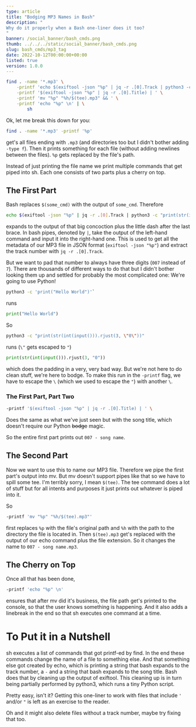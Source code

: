 ```yaml
---
type: article
title: "Bodging MP3 Names in Bash"
description: "
Why do it properly when a Bash one-liner does it too?
"
banner: /social_banner/bash_cmds.png
thumb: ../../../static/social_banner/bash_cmds.png
slug: bash_cmds/mp3_tag
date: 2022-10-12T00:00:00+00:00
listed: true
version: 1.0.0
---
```


```bash
find . -name '*.mp3' \
    -printf 'echo $(exiftool -json "%p" | jq -r .[0].Track | python3 -c "print(str(int(input())).rjust(3, \\"0\\"))") "-" ' \
    -printf '$(exiftool -json "%p" | jq -r .[0].Title) | ' \
    -printf 'mv "%p" "%h/$(tee).mp3" && ' \
    -printf 'echo "%p" \n' | \
        sh
```

Ok, let me break this down for you:
```bash
find . -name '*.mp3' -printf '%p'
```
get's all files ending with `.mp3` (and directories too but I didn't bother adding `-type f`).
Then it prints something for each file (without adding newlines between the files).
`%p` gets replaced by the file's path.

Instead of just printing the file name we print multiple commands that get piped into sh.
Each one consists of two parts plus a cherry on top.

## The First Part
Bash replaces `$(some_cmd)` with the output of `some_cmd`.
Therefore
```bash
echo $(exiftool -json "%p" | jq -r .[0].Track | python3 -c "print(str(int(input())).rjust(3, \\"0\\"))") "-"
```
expands to the output of that big concoction plus the little dash after the last brace.
In bash pipes, denoted by `|`, take the output of the left-hand command and input it into the right-hand one.
This is used to get all the metadata of our MP3 file in JSON format (`exiftool -json "%p"`) and extract the track number with `jq -r .[0].Track`.

But we want to pad that number to always have three digits (`007` instead of `7`).
There are thousands of different ways to do that but I didn't bother looking them up and settled for probably the most complicated one:
We're going to use Python!
```bash
python3 -c 'print("Hello World")'`
```
runs
```python
print("Hello World")
```
So
```bash
python3 -c "print(str(int(input())).rjust(3, \"0\"))"
```
runs (`\"` gets escaped to `"`)
```python
print(str(int(input())).rjust(3, "0"))
```
which does the padding in a very, very bad way.
But we're not here to do clean stuff, we're here to bodge.
To make this run in the `-printf` flag, we have to escape the `\` (which we used to escape the `"`) with another `\`.

### The First Part, Part Two
```bash
-printf '$(exiftool -json "%p" | jq -r .[0].Title) | ' \
```
Does the same as what we've just seen but with the song title, which doesn't require our Python <s>bodge</s> magic.

So the entire first part prints out `007 - song name`.

## The Second Part
Now we want to use this to name our MP3 file.
Therefore we pipe the first part's output into mv.
But mv doesn't support pipes like that so we have to spill some tee.
I'm terribly sorry, I mean `$(tee)`.
The tee command does a lot of stuff but for all intents and purposes it just prints out whatever is piped into it.

So
```bash
-printf 'mv "%p" "%h/$(tee).mp3"'
```
first replaces `%p` with the file's original path and `%h` with the path to the directory the file is located in.
Then `$(tee).mp3` get's replaced with the output of our echo command plus the file extension.
So it changes the name to `007 - song name.mp3`.

## The Cherry on Top
Once all that has been done,
```bash
-printf 'echo "%p" \n'
```
ensures that after mv did it's business, the file path get's printed to the console, so that the user knows something is happening.
And it also adds a linebreak in the end so that sh executes one command at a time.

# To Put it in a Nutshell
sh executes a list of commands that got printf-ed by find.
In the end these commands change the name of a file to something else.
And that something else got created by echo, which is printing a string that bash expands to the track number, a `-` and a string that bash expands to the song title.
Bash does that by cleaning up the output of exiftool.
This cleaning up is in turn being partially performed by python3, which runs a tiny Python script.

Pretty easy, isn't it?
Getting this one-liner to work with files that include `'` and/or `"` is left as an exercise to the reader.

Oh and it might also delete files without a track number, maybe try fixing that too.


